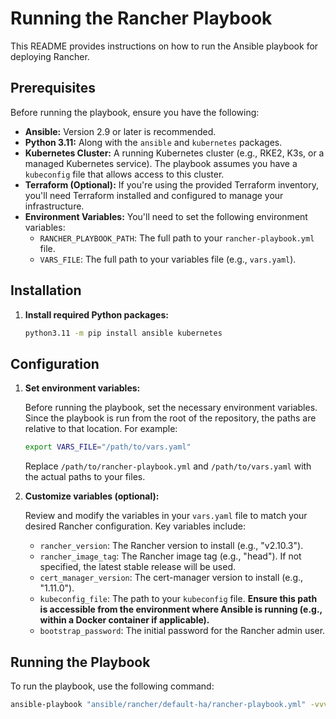 # Running the Rancher Playbook

This README provides instructions on how to run the Ansible playbook for deploying Rancher.

## Prerequisites

Before running the playbook, ensure you have the following:

*   **Ansible:** Version 2.9 or later is recommended.
*   **Python 3.11:**  Along with the `ansible` and `kubernetes` packages.
*   **Kubernetes Cluster:** A running Kubernetes cluster (e.g., RKE2, K3s, or a managed Kubernetes service).  The playbook assumes you have a `kubeconfig` file that allows access to this cluster.
*   **Terraform (Optional):** If you're using the provided Terraform inventory, you'll need Terraform installed and configured to manage your infrastructure.
*   **Environment Variables:**  You'll need to set the following environment variables:
    *   `RANCHER_PLAYBOOK_PATH`:  The full path to your `rancher-playbook.yml` file.
    *   `VARS_FILE`: The full path to your variables file (e.g., `vars.yaml`).

## Installation

1.  **Install required Python packages:**

    ```bash
    python3.11 -m pip install ansible kubernetes
    ```

## Configuration

1.  **Set environment variables:**

    Before running the playbook, set the necessary environment variables. Since the playbook is run from the root of the repository, the paths are relative to that location. For example:

    ```bash
    export VARS_FILE="/path/to/vars.yaml"
    ```

    Replace `/path/to/rancher-playbook.yml` and `/path/to/vars.yaml` with the actual paths to your files.

2.  **Customize variables (optional):**

    Review and modify the variables in your `vars.yaml` file to match your desired Rancher configuration.  Key variables include:

    *   `rancher_version`: The Rancher version to install (e.g., "v2.10.3").
    *   `rancher_image_tag`: The Rancher image tag (e.g., "head").  If not specified, the latest stable release will be used.
    *   `cert_manager_version`: The cert-manager version to install (e.g., "1.11.0").
    *   `kubeconfig_file`: The path to your `kubeconfig` file.  **Ensure this path is accessible from the environment where Ansible is running (e.g., within a Docker container if applicable).**
    *   `bootstrap_password`: The initial password for the Rancher admin user.

## Running the Playbook

To run the playbook, use the following command:

```bash
ansible-playbook "ansible/rancher/default-ha/rancher-playbook.yml" -vvvv -e "@$VARS_FILE"
